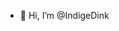 - 👋 Hi, I’m @IndigeDink

<!---
IndigeDink/IndigeDink is a ✨ special ✨ repository because its `README.md` (this file) appears on your GitHub profile.
You can click the Preview link to take a look at your changes.
--->
